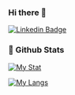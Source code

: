 ### Hi there 👋 
[![Linkedin Badge](https://img.shields.io/badge/-amirra-blue?style=flat-square&logo=Linkedin&logoColor=white&link=https://www.linkedin.com/in/amirra/)](https://www.linkedin.com/in/amirra/)



### 🔢 Github Stats

[![My Stat](https://github-readme-stats.vercel.app/api?username=amiranjom&hide=stars,issues&count_private=true&show_icons=true&theme=radical)](https://github.com/)

[![My Langs](https://github-readme-stats.vercel.app/api/top-langs/?username=amiranjom&layout=compact&theme=radical)](https://github.com/)

<!--
**amiranjom/amiranjom** is a ✨ _special_ ✨ repository because its `README.md` (this file) appears on your GitHub profile.

Here are some ideas to get you started:

- 🔭 I’m currently working on ...
- 🌱 I’m currently learning ...
- 👯 I’m looking to collaborate on ...
- 🤔 I’m looking for help with ...
- 💬 Ask me about ...
- 📫 How to reach me: ...
- 😄 Pronouns: ...
- ⚡ Fun fact: ...
-->
